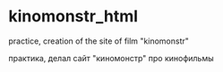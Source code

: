 # kinomonstr_html
practice, creation of the site of film "kinomonstr"


практика, делал сайт "киномонстр" про кинофильмы

